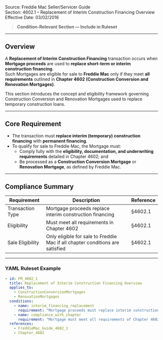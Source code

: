 Source: Freddie Mac Seller/Servicer Guide  
Section: 4602.1 – Replacement of Interim Construction Financing Overview  
Effective Date: 03/02/2016  

> **Condition-Relevant Section — Include in Ruleset**

---

## Overview  

A **Replacement of Interim Construction Financing** transaction occurs when **Mortgage proceeds** are used to **replace short-term or interim construction financing**.  
Such Mortgages are eligible for sale to **Freddie Mac** only if they meet **all requirements** outlined in **Chapter 4602 (Construction Conversion and Renovation Mortgages)**.  

This section introduces the concept and eligibility framework governing Construction Conversion and Renovation Mortgages used to replace temporary construction loans.

---

## Core Requirement  

- The transaction must **replace interim (temporary) construction financing** with **permanent financing**.  
- To qualify for sale to Freddie Mac, the Mortgage must:  
  - Comply fully with the **eligibility, documentation, and underwriting requirements** detailed in Chapter 4602; and  
  - Be processed as a **Construction Conversion Mortgage** or **Renovation Mortgage**, as defined by Freddie Mac.  

---

## Compliance Summary  

| Requirement | Description | Reference |
|--------------|-------------|------------|
| Transaction Type | Mortgage proceeds replace interim construction financing | §4602.1 |
| Eligibility | Must meet all requirements in Chapter 4602 | §4602.1 |
| Sale Eligibility | Only eligible for sale to Freddie Mac if all chapter conditions are satisfied | §4602.1 |

---

### YAML Ruleset Example  

```yaml
- id: FM_4602_1
  title: Replacement of Interim Construction Financing Overview
  applies_to:
    - ConstructionConversionMortgages
    - RenovationMortgages
  conditions:
    - name: interim_financing_replacement
      requirement: "Mortgage proceeds must replace interim construction financing."
    - name: compliance_with_chapter
      requirement: "Mortgage must meet all requirements of Chapter 4602 to qualify for sale to Freddie Mac."
  references:
    - FreddieMac_Guide_4602_1
    - Chapter_4602
